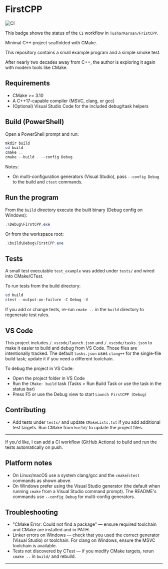 # FirstCPP

![CI](https://github.com/TusharKarsan/FristCPP/actions/workflows/ci.yml/badge.svg)

This badge shows the status of the `CI` workflow in `TusharKarsan/FristCPP`.

Minimal C++ project scaffolded with CMake.

This repository contains a small example program and a simple smoke test.

After nearly two decades away from C++, the author is exploring it again with modern tools like CMake.

## Requirements

- CMake >= 3.10
- A C++17-capable compiler (MSVC, clang, or gcc)
- (Optional) Visual Studio Code for the included debug/task helpers

## Build (PowerShell)

Open a PowerShell prompt and run:

```powershell
mkdir build
cd build
cmake ..
cmake --build . --config Debug
```

Notes:

- On multi-configuration generators (Visual Studio), pass `--config Debug` to the build and `ctest` commands.

## Run the program

From the `build` directory execute the built binary (Debug config on Windows):

```powershell
.\Debug\FirstCPP.exe
```

Or from the workspace root:

```powershell
.\build\Debug\FirstCPP.exe
```

## Tests

A small test executable `test_example` was added under `tests/` and wired into CMake/CTest.

To run tests from the build directory:

```powershell
cd build
ctest --output-on-failure -C Debug -V
```

If you add or change tests, re-run `cmake ..` in the `build` directory to regenerate test rules.

## VS Code

This project includes `/.vscode/launch.json` and `/.vscode/tasks.json` to make it easier to build and debug from VS Code. Those files are intentionally tracked. The default `tasks.json` uses `clang++` for the single-file build task; update it if you need a different toolchain.

To debug the project in VS Code:

- Open the project folder in VS Code
- Run the `CMake: build` task (Tasks > Run Build Task or use the task in the status bar)
- Press F5 or use the Debug view to start `Launch FirstCPP (Debug)`

## Contributing

- Add tests under `tests/` and update `CMakeLists.txt` if you add additional test targets. Run CMake from `build/` to update the project files.

---

If you'd like, I can add a CI workflow (GitHub Actions) to build and run the tests automatically on push.

## Platform notes

- On Linux/macOS use a system clang/gcc and the `cmake`/`ctest` commands as shown above.
- On Windows prefer using the Visual Studio generator (the default when running `cmake` from a Visual Studio command prompt). The README's commands use `--config Debug` for multi-config generators.

## Troubleshooting

- "CMake Error: Could not find a package" — ensure required toolchain and CMake are installed and in PATH.
- Linker errors on Windows — check that you used the correct generator (Visual Studio) or toolchain. For clang on Windows, ensure the MSVC toolchain is available.
- Tests not discovered by CTest — if you modify CMake targets, rerun `cmake ..` in `build/` and rebuild.

---

